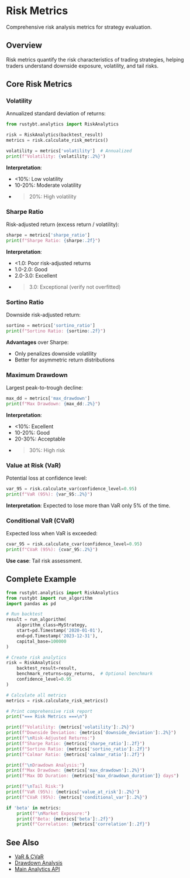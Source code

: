 # Risk Metrics

Comprehensive risk analysis metrics for strategy evaluation.

## Overview

Risk metrics quantify the risk characteristics of trading strategies, helping traders understand downside exposure, volatility, and tail risks.

## Core Risk Metrics

### Volatility

Annualized standard deviation of returns:

```python
from rustybt.analytics import RiskAnalytics

risk = RiskAnalytics(backtest_result)
metrics = risk.calculate_risk_metrics()

volatility = metrics['volatility']  # Annualized
print(f"Volatility: {volatility:.2%}")
```

**Interpretation**:
- <10%: Low volatility
- 10-20%: Moderate volatility
- >20%: High volatility

### Sharpe Ratio

Risk-adjusted return (excess return / volatility):

```python
sharpe = metrics['sharpe_ratio']
print(f"Sharpe Ratio: {sharpe:.2f}")
```

**Interpretation**:
- <1.0: Poor risk-adjusted returns
- 1.0-2.0: Good
- 2.0-3.0: Excellent
- >3.0: Exceptional (verify not overfitted)

### Sortino Ratio

Downside risk-adjusted return:

```python
sortino = metrics['sortino_ratio']
print(f"Sortino Ratio: {sortino:.2f}")
```

**Advantages** over Sharpe:
- Only penalizes downside volatility
- Better for asymmetric return distributions

### Maximum Drawdown

Largest peak-to-trough decline:

```python
max_dd = metrics['max_drawdown']
print(f"Max Drawdown: {max_dd:.2%}")
```

**Interpretation**:
- <10%: Excellent
- 10-20%: Good
- 20-30%: Acceptable
- >30%: High risk

### Value at Risk (VaR)

Potential loss at confidence level:

```python
var_95 = risk.calculate_var(confidence_level=0.95)
print(f"VaR (95%): {var_95:.2%}")
```

**Interpretation**: Expected to lose more than VaR only 5% of the time.

### Conditional VaR (CVaR)

Expected loss when VaR is exceeded:

```python
cvar_95 = risk.calculate_cvar(confidence_level=0.95)
print(f"CVaR (95%): {cvar_95:.2%}")
```

**Use case**: Tail risk assessment.

## Complete Example

```python
from rustybt.analytics import RiskAnalytics
from rustybt import run_algorithm
import pandas as pd

# Run backtest
result = run_algorithm(
    algorithm_class=MyStrategy,
    start=pd.Timestamp('2020-01-01'),
    end=pd.Timestamp('2023-12-31'),
    capital_base=100000
)

# Create risk analytics
risk = RiskAnalytics(
    backtest_result=result,
    benchmark_returns=spy_returns,  # Optional benchmark
    confidence_level=0.95
)

# Calculate all metrics
metrics = risk.calculate_risk_metrics()

# Print comprehensive risk report
print("=== Risk Metrics ===\n")

print(f"Volatility: {metrics['volatility']:.2%}")
print(f"Downside Deviation: {metrics['downside_deviation']:.2%}")
print(f"\nRisk-Adjusted Returns:")
print(f"Sharpe Ratio: {metrics['sharpe_ratio']:.2f}")
print(f"Sortino Ratio: {metrics['sortino_ratio']:.2f}")
print(f"Calmar Ratio: {metrics['calmar_ratio']:.2f}")

print(f"\nDrawdown Analysis:")
print(f"Max Drawdown: {metrics['max_drawdown']:.2%}")
print(f"Max DD Duration: {metrics['max_drawdown_duration']} days")

print(f"\nTail Risk:")
print(f"VaR (95%): {metrics['value_at_risk']:.2%}")
print(f"CVaR (95%): {metrics['conditional_var']:.2%}")

if 'beta' in metrics:
    print(f"\nMarket Exposure:")
    print(f"Beta: {metrics['beta']:.2f}")
    print(f"Correlation: {metrics['correlation']:.2f}")
```

## See Also

- [VaR & CVaR](var-cvar.md)
- [Drawdown Analysis](drawdown.md)
- [Main Analytics API](../../analytics-api.md)
